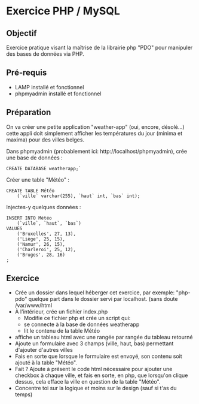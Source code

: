 # Exercice PHP / MySQL

## Objectif
Exercice pratique visant la maîtrise de la librairie php "PDO" pour manipuler des bases de données via PHP.

## Pré-requis
- LAMP installé et fonctionnel
- phpmyadmin installé et fonctionnel

## Préparation
On va créer une petite application "weather-app" (oui, encore, désolé...) cette appli doit simplement afficher les températures du jour (minima et maxima) pour des villes belges.

Dans phpmyadmin (probablement ici: http://localhost/phpmyadmin), crée une base de données :
```
CREATE DATABASE weatherapp;`
```
Créer une table "Météo" :
```
CREATE TABLE Météo
    (`ville` varchar(255), `haut` int, `bas` int);
```
Injectes-y quelques données :
```
INSERT INTO Météo
    (`ville`, `haut`, `bas`)
VALUES
    ('Bruxelles', 27, 13),
    ('Liège', 25, 15),
    ('Namur', 26, 15),
    ('Charleroi', 25, 12),
    ('Bruges', 28, 16)
;
```

## Exercice
- Crée un dossier dans lequel héberger cet exercice, par exemple: "php-pdo" quelque part dans le dossier servi par localhost. (sans doute /var/www/html
- À l'intérieur, crée un fichier index.php
    - Modifie ce fichier php et crée un script qui:
    - se connecte à la base de données weatherapp
    - lit le contenu de la table Météo
- affiche un tableau html avec une rangée par rangée du tableau retourné
- Ajoute un formulaire avec 3 champs (ville, haut, bas) permettant d'ajouter d'autres villes
- Fais en sorte que lorsque le formulaire est envoyé, son contenu soit ajouté à la table "Météo".
- Fait ? Ajoute à présent le code html nécessaire pour ajouter une checkbox à chaque ville, et fais en sorte, en php, que lorsqu'on clique dessus, cela efface la ville en question de la table "Météo".
- Concentre toi sur la logique et moins sur le design (sauf si t'as du temps)